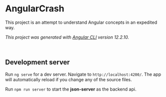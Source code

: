 # AngularCrash

This project is an attempt to understand Angular concepts in an expedited way.

_This project was generated with [Angular CLI](https://github.com/angular/angular-cli) version 12.2.10._

<br />

## Development server

Run `ng serve` for a dev server. Navigate to `http://localhost:4200/`. The app will automatically reload if you change any of the source files.

Run `npm run server` to start the **json-server** as the backend api.

